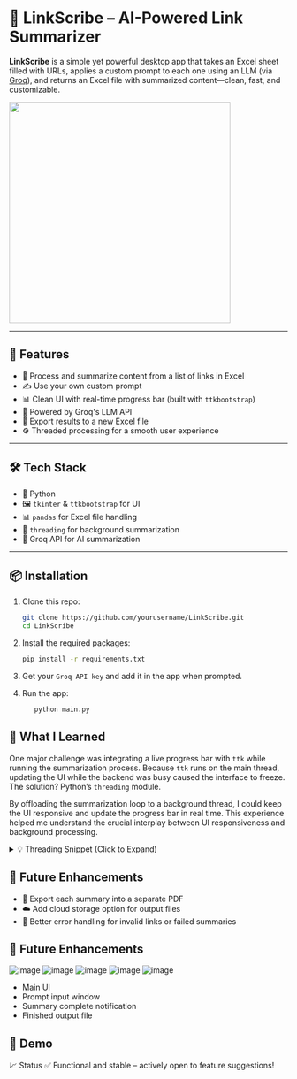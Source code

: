 # 📄 LinkScribe – AI-Powered Link Summarizer

**LinkScribe** is a simple yet powerful desktop app that takes an Excel sheet filled with URLs, applies a custom prompt to each one using an LLM (via [Groq](https://groq.com/)), and returns an Excel file with summarized content—clean, fast, and customizable.

<p align="left">
  <img src="https://github.com/user-attachments/assets/f813b621-fa7c-4a0d-9ae3-992c3779faa5" width="400" />
</p>


---

## 🚀 Features

- 🔗 Process and summarize content from a list of links in Excel
- ✍️ Use your own custom prompt
- 📊 Clean UI with real-time progress bar (built with `ttkbootstrap`)
- 🧠 Powered by Groq's LLM API
- 📁 Export results to a new Excel file
- ⚙️ Threaded processing for a smooth user experience

---

## 🛠 Tech Stack

- 🐍 Python
- 🖼 `tkinter` & `ttkbootstrap` for UI
- 📊 `pandas` for Excel file handling
- 🔌 `threading` for background summarization
- 🤖 Groq API for AI summarization

---

## 📦 Installation

1. Clone this repo:

   ```bash
   git clone https://github.com/yourusername/LinkScribe.git
   cd LinkScribe
   
2. Install the required packages:

   ```bash
   pip install -r requirements.txt

3. Get your `Groq API key` and add it in the app when prompted.
4. Run the app:
   ```bash
      python main.py

## 🧠 What I Learned
One major challenge was integrating a live progress bar with `ttk` while running the summarization process. Because `ttk` runs on the main thread, updating the UI while the backend was busy caused the interface to freeze. The solution? Python’s `threading` module.

By offloading the summarization loop to a background thread, I could keep the UI responsive and update the progress bar in real time. This experience helped me understand the crucial interplay between UI responsiveness and background processing.

<details> <summary>💡 Threading Snippet (Click to Expand)</summary>
   ```bash
      threading.Thread(target=process_excel).start()
</details>

## 📌 Future Enhancements

- 📄 Export each summary into a separate PDF
- ☁️ Add cloud storage option for output files
- 🧹 Better error handling for invalid links or failed summaries

## 📌 Future Enhancements
![image](https://github.com/user-attachments/assets/b4fcb6a4-ec18-4aa4-8839-03fc1c5bc7c1)
![image](https://github.com/user-attachments/assets/c3de84db-255c-4ff8-b0c1-a53f9a3978f2)
![image](https://github.com/user-attachments/assets/4071c9e4-641b-4aea-aff7-1fda2ed700db)
![image](https://github.com/user-attachments/assets/840437a6-623d-4761-a30a-339361aa24bb)
![image](https://github.com/user-attachments/assets/434a6d56-30ab-459a-863a-f553958edc3b)
- Main UI
- Prompt input window
- Summary complete notification
- Finished output file

## 📂 Demo


📈 Status
✅ Functional and stable – actively open to feature suggestions!
